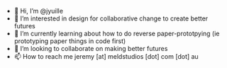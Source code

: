 - 👋 Hi, I’m @jyuille
- 👀 I’m interested in design for collaborative change to create better futures
- 🌱 I’m currently learning about how to do reverse paper-prototpying (ie prototyping paper things in code first)
- 💞️ I’m looking to collaborate on making better futures
- 📫 How to reach me jeremy [at] meldstudios [dot] com [dot] au

<!---
jyuille/jyuille is a ✨ special ✨ repository because its `README.md` (this file) appears on your GitHub profile.
You can click the Preview link to take a look at your changes.
--->
